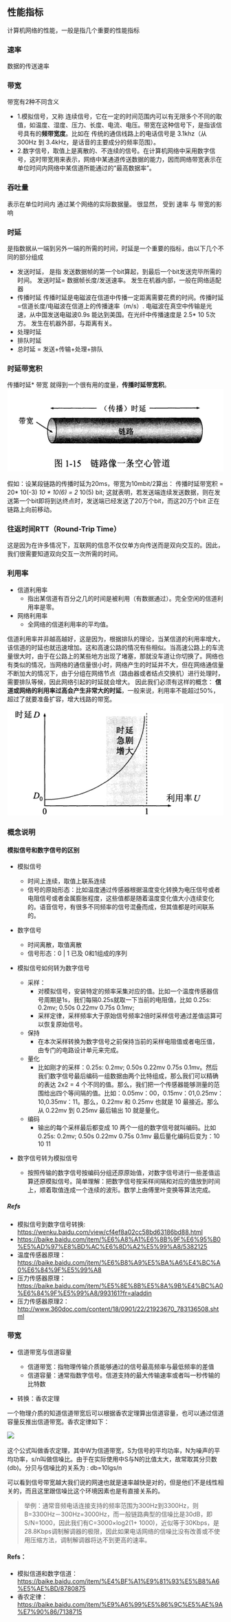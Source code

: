 ## 性能指标
计算机网络的性能，一般是指几个重要的性能指标

### 速率
数据的传送速率
### 带宽
带宽有2种不同含义
- 1.模拟信号，又称 连续信号，它在一定的时间范围内可以有无限多个不同的取值，如温度、湿度、压力、长度、电流、电压。带宽在这种信号下，是指该信号具有的**频带宽度**。比如在 传统的通信线路上的电话信号是 3.1khz（从300Hz 到 3.4kHz，是话音的主要成分的频率范围）。
- 2.数字信号，取值上是离散的、不连续的信号。在计算机网络中采用数字信号，这时带宽用来表示，网络中某通道传送数据的能力，因而网络带宽表示在单位时间内网络中某信道所能通过的“最高数据率”。


### 吞吐量
表示在单位时间内 通过某个网络的实际数据量。 很显然， 受到 速率 与 带宽的影响
### 时延
是指数据从一端到另外一端的所需的时间，时延是一个重要的指标，由以下几个不同的部分组成
- 发送时延， 是指 发送数据帧的第一个bit算起，到最后一个bit发送完毕所需的时间。 发送时延= 数据帧长度/发送速率。 发生在机器内部，一般在网络适配器
- 传播时延  传播时延是电磁波在信道中传播一定距离需要花费的时间。传播时延=信道长度/电磁波在信道上的传播速率（m/s）. 电磁波在真空中传输是光速，从中国发送电磁波0.9s 能达到美国。在光纤中传播速度是 2.5* 10 5次方。 发生在机器外部，与距离有关。
- 处理时延
- 排队时延
- 总时延 = 发送+传输+处理+排队

### 时延带宽积
传播时延* 带宽 就得到一个很有用的度量，**传播时延带宽积**。
![](../imgs/6.png)

假如：设某段链路的传播时延为20ms，带宽为10mbit/2算出：
传播时延带宽积 = 20* 10(-3) *10 * 10(6) = 2* 10(5) bit;
这就表明，若发送端连续发送数据，则在发送第一个bit即将到达终点时，发送端已经发送了20万个bit，而这20万个bit 正在链路上向前移动。

### 往返时间RTT（Round-Trip Time）
这是因为在许多情况下，互联网的信息不仅仅单方向传送而是双向交互的。因此，我们很需要知道双向交互一次所需的时间。

### 利用率

- 信道利用率
  - 指出某信道有百分之几的时间是被利用（有数据通过）。完全空闲的信道利用率是零。
- 网络利用率
  - 全网络的信道利用率的平均值。

信道利用率并非越高越好，这是因为，根据排队的理论，当某信道的利用率增大，该信道的时延也就迅速增加。这和高速公路的情况有些相似。当高速公路上的车流量很大时，由于在公路上的某些地方出现了堵塞，那就没车道让你切换了。网络也有类似的情况，当网络的通信量很小时，网络产生的时延并不大，但在网络通信量不断加大的情况下，由于分组在网络节点（路由器或者结点交换机）进行处理时，需要排队等候，因此网络引起的时延就会增大。
因此我们必须有这样的概念： **信道或网络的利用率过高会产生非常大的时延**，一般来说，利用率不能超过50%，超过了就要准备扩容，增大线路的带宽。
![](../imgs/7.png)


### 概念说明
#### 模拟信号和数字信号的区别
+ 模拟信号
    - 时间上连续，取值上联系连续
    - 信号的原始形态：比如温度通过传感器根据温度变化转换为电压信号或者电阻信号或者金属膨胀程度，这些值都是随着温度变化值大小连续变化的。语音信号，有很多不同频率的信号混叠而成，但其值都是时间联系的。

+ 数字信号
    - 时间离散，取值离散
    - 信号形态：0 | 1 已及 0和1组成的序列

+ 模拟信号如何转为数字信号
    - 采样：
        + 对模拟信号，安装特定的频率采集对应的值。比如一个温度传感器信号周期是1s，我们每隔0.25s就取一下当前的电阻值，比如 0.25s: 0.2mv; 0.50s 0.22mv 0.75s 0.1mv;  
        + 采样定律，采样频率大于原始信号频率2倍时采样信号通过差值运算可以恢复原始信号。
    - 保持
        + 在本次采样转换为数字信号之前保持当前的采样电阻值或者电压值，由专门的电路设计单元来完成。
    - 量化
        + 比如刚才的采样：0.25s: 0.2mv; 0.50s 0.22mv 0.75s 0.1mv。然后我们数字信号最后编码一组数据由两个比特组成，那么我们可以精确的表达 2x2 = 4 个不同的值。那么，我们把一个传感器能够测量的范围给出四个等间隔的值。比如：0.05mv：00，0.15mv：01,0.25mv：10,0.35mv：11。那么，0.22mv 和 0.25mv 也就是 10 最接近。那么从 0.22mv 到 0.25mv 最后输出 10 就是量化。
    - 编码
        + 输出的每个采样最后都变成 10 两个一组的数字信号就叫编码。比如 0.25s: 0.2mv; 0.50s 0.22mv 0.75s 0.1mv 最后量化编码后变为：10 10 11

+ 数字信号转为模拟信号
    - 按照传输的数字信号按编码分组还原原始值，对数字信号进行一些差值运算还原模拟信号。简单理解：把数字信号按采样间隔和对应的值放到时间上，顺着取值连成一个连续的波形。数学上由傅里叶变换等算法完成。

##### Refs
+ 模拟信号到数字信号转换: https://wenku.baidu.com/view/cf4ef8a02cc58bd63186bd88.html
+ https://baike.baidu.com/item/%E6%A8%A1%E6%8B%9F%E6%95%B0%E5%AD%97%E8%BD%AC%E6%8D%A2%E5%99%A8/5382125
+ 温度传感器原理：https://baike.baidu.com/item/%E6%B8%A9%E5%BA%A6%E4%BC%A0%E6%84%9F%E5%99%A8
+ 压力传感器原理：https://baike.baidu.com/item/%E5%8E%8B%E5%8A%9B%E4%BC%A0%E6%84%9F%E5%99%A8/993161?fr=aladdin
+ 压力传感器原理2：http://www.360doc.com/content/18/0901/22/21923670_783136508.shtml


### 带宽
+ 信道带宽与信道容量
    - 信道带宽：指物理传输介质能够通过的信号最高频率与最低频率的差值
    - 信道容量：通常指数字信号。信道支持的最大传输速率或者叫一秒传输的比特数

+ 转换：香农定理

一个物理介质的知道信道带宽后可以根据香农定理算出信道容量，也可以通过信道容量反推出信道带宽。香农定律如下：

![](../imgs/香农定律.png)

这个公式叫做香农定理，其中W为信道带宽，S为信号的平均功率，N为噪声的平均功率，s/n叫做信噪比。由于在实际使用中S与N的比值太大，故常取其分贝数(db)。分贝与信噪比的关系为 : db=10lgs/n

可以看到信号带宽越大我们说的网速也就是速率越快是对的，但是他们不是线性相关的，而且这里跟信噪比这个环境因素也是有直接关系的。

> 举例：通常音频电话连接支持的频率范围为300Hz到3300Hz，则B=3300Hz－300Hz=3000Hz，而一般链路典型的信噪比是30dB，即S/N=1000，因此我们有C=3000×log2(1+ 1000)，近似等于30Kbps，是28.8Kbps调制解调器的极限，因此如果电话网络的信噪比没有改善或不使用压缩方法，调制解调器将达不到更高的速率。



#### Refs：
+ 模拟信道和数字信道：https://baike.baidu.com/item/%E4%BF%A1%E9%81%93%E5%B8%A6%E5%AE%BD/8780875
+ 香农定律：https://baike.baidu.com/item/%E9%A6%99%E5%86%9C%E5%AE%9A%E7%90%86/7138715
